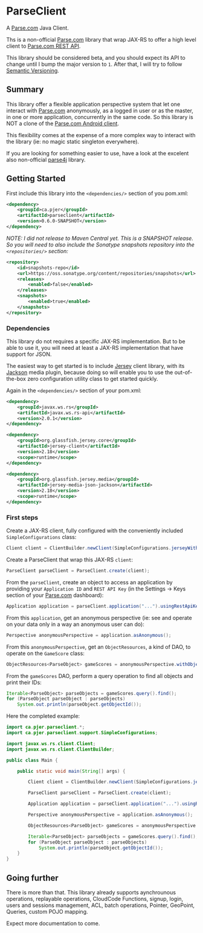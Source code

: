 # ParseClient

A [Parse.com](https://www.parse.com) Java Client.

Ths is a non-official [Parse.com](https://www.parse.com) library that wrap JAX-RS to offer a high level client to [Parse.com REST API](https://www.parse.com/docs/rest/).

This library should be considered beta, and you should expect its API to change until I bump the major version to `1`. After that, I will try to follow [Semantic Versioning](http://semver.org/).

## Summary 

This library offer a flexible application perspective system that let one interact with [Parse.com](https://www.parse.com) anonymously, as a logged in user or as the master, in one or more application, concurrently in the same code. So this library is NOT a clone of the [Parse.com Android client](https://www.parse.com/docs/android/).

This flexibility comes at the expense of a more complex way to interact with the library (ie: no magic static singleton everywhere).

If you are looking for something easier to use, have a look at the excelent also non-official [parse4j](https://github.com/thiagolocatelli/parse4j) library.

## Getting Started

First include this library into the `<dependencies/>` section of you pom.xml:

```xml
<dependency>
    <groupId>ca.pjer</groupId>
    <artifactId>parseclient</artifactId>
    <version>0.6.0-SNAPSHOT</version>
</dependency>
```

*NOTE: I did not release to Maven Central yet. This is a SNAPSHOT release. So you will need to also include the Sonatype snapshots repository into the `<repositories/>` section:*

```xml
<repository>
    <id>snapshots-repo</id>
    <url>https://oss.sonatype.org/content/repositories/snapshots</url>
    <releases>
        <enabled>false</enabled>
    </releases>
    <snapshots>
        <enabled>true</enabled>
    </snapshots>
</repository>
```

### Dependencies

This library do not requires a specific JAX-RS implementation. But to be able to use it, you will need at least a JAX-RS implementation that have support for JSON.

The easiest way to get started is to include [Jersey](https://jersey.java.net/) client library, with its [Jackson](http://wiki.fasterxml.com/JacksonHome) media plugin, because doing so will enable you to use the out-of-the-box zero configuration utility class to get started quickly.

Again in the `<dependencies/>` section of your pom.xml:

```xml
<dependency>
    <groupId>javax.ws.rs</groupId>
    <artifactId>javax.ws.rs-api</artifactId>
    <version>2.0.1</version>
</dependency>

<dependency>
    <groupId>org.glassfish.jersey.core</groupId>
    <artifactId>jersey-client</artifactId>
    <version>2.18</version>
    <scope>runtime</scope>
</dependency>

<dependency>
    <groupId>org.glassfish.jersey.media</groupId>
    <artifactId>jersey-media-json-jackson</artifactId>
    <version>2.18</version>
    <scope>runtime</scope>
</dependency>
```

### First steps

Create a JAX-RS client, fully configured with the conveniently included `SimpleConfigurations` class:

```java
Client client = ClientBuilder.newClient(SimpleConfigurations.jerseyWithJackson());

```

Create a ParseClient that wrap this JAX-RS `client`:
 
```java
ParseClient parseClient = ParseClient.create(client);
```

From the `parseClient`, create an object to access an application by providing your `Application ID` and `REST API Key` (in the Settings -> Keys section of your [Parse.com](https://www.parse.com) dashboard):
 
```java
Application application = parseClient.application("...").usingRestApiKey("...");
```

From this `application`, get an anonymous perspective (ie: see and operate on your data only in a way an anonymous user can do):

```java
Perspective anonymousPerspective = application.asAnonymous();
```

From this `anonymousPerspective`, get an `ObjectResources`, a kind of DAO, to operate on the `GameScore` class:

```java
ObjectResources<ParseObject> gameScores = anonymousPerspective.withObjects("GameScore");

```

From the `gameScores` DAO, perform a query operation to find all objects and print their IDs:

```java
Iterable<ParseObject> parseObjects = gameScores.query().find();
for (ParseObject parseObject : parseObjects)
    System.out.println(parseObject.getObjectId());

```

Here the completed example:

```java
import ca.pjer.parseclient.*;
import ca.pjer.parseclient.support.SimpleConfigurations;

import javax.ws.rs.client.Client;
import javax.ws.rs.client.ClientBuilder;

public class Main {

	public static void main(String[] args) {

		Client client = ClientBuilder.newClient(SimpleConfigurations.jerseyWithJackson());

		ParseClient parseClient = ParseClient.create(client);

		Application application = parseClient.application("...").usingRestApiKey("...");

		Perspective anonymousPerspective = application.asAnonymous();

		ObjectResources<ParseObject> gameScores = anonymousPerspective.withObjects("GameScore");

		Iterable<ParseObject> parseObjects = gameScores.query().find();
		for (ParseObject parseObject : parseObjects)
			System.out.println(parseObject.getObjectId());
	}
}
```

## Going further

There is more than that. This library already supports aynchrounous operations, replayable operations, CloudCode Functions, signup, login, users and sessions management, ACL, batch operations, Pointer, GeoPoint, Queries, custom POJO mapping.

Expect more documentation to come.
